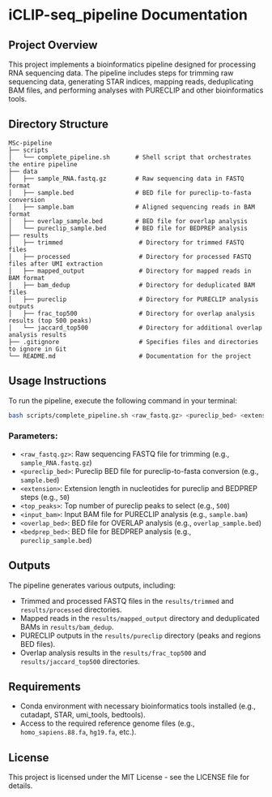 # iCLIP-seq_pipeline Documentation

## Project Overview
This project implements a bioinformatics pipeline designed for processing RNA sequencing data. The pipeline includes steps for trimming raw sequencing data, generating STAR indices, mapping reads, deduplicating BAM files, and performing analyses with PURECLIP and other bioinformatics tools.

## Directory Structure
```
MSc-pipeline
├── scripts
│   └── complete_pipeline.sh       # Shell script that orchestrates the entire pipeline
├── data
│   ├── sample_RNA.fastq.gz        # Raw sequencing data in FASTQ format
│   ├── sample.bed                 # BED file for pureclip-to-fasta conversion
│   ├── sample.bam                 # Aligned sequencing reads in BAM format
│   ├── overlap_sample.bed         # BED file for overlap analysis
│   └── pureclip_sample.bed        # BED file for BEDPREP analysis
├── results
│   ├── trimmed                     # Directory for trimmed FASTQ files
│   ├── processed                   # Directory for processed FASTQ files after UMI extraction
│   ├── mapped_output               # Directory for mapped reads in BAM format
│   ├── bam_dedup                   # Directory for deduplicated BAM files
│   ├── pureclip                    # Directory for PURECLIP analysis outputs
│   ├── frac_top500                 # Directory for overlap analysis results (top 500 peaks)
│   └── jaccard_top500              # Directory for additional overlap analysis results
├── .gitignore                      # Specifies files and directories to ignore in Git
└── README.md                       # Documentation for the project
```

## Usage Instructions
To run the pipeline, execute the following command in your terminal:

```bash
bash scripts/complete_pipeline.sh <raw_fastq.gz> <pureclip_bed> <extension> <top_peaks> <input_bam> <overlap_bed> <bedprep_bed>
```

### Parameters:
- `<raw_fastq.gz>`: Raw sequencing FASTQ file for trimming (e.g., `sample_RNA.fastq.gz`)
- `<pureclip_bed>`: Pureclip BED file for pureclip-to-fasta conversion (e.g., `sample.bed`)
- `<extension>`: Extension length in nucleotides for pureclip and BEDPREP steps (e.g., `50`)
- `<top_peaks>`: Top number of pureclip peaks to select (e.g., `500`)
- `<input_bam>`: Input BAM file for PURECLIP analysis (e.g., `sample.bam`)
- `<overlap_bed>`: BED file for OVERLAP analysis (e.g., `overlap_sample.bed`)
- `<bedprep_bed>`: BED file for BEDPREP analysis (e.g., `pureclip_sample.bed`)

## Outputs
The pipeline generates various outputs, including:
- Trimmed and processed FASTQ files in the `results/trimmed` and `results/processed` directories.
- Mapped reads in the `results/mapped_output` directory and deduplicated BAMs in `results/bam_dedup`.
- PURECLIP outputs in the `results/pureclip` directory (peaks and regions BED files).
- Overlap analysis results in the `results/frac_top500` and `results/jaccard_top500` directories.

## Requirements
- Conda environment with necessary bioinformatics tools installed (e.g., cutadapt, STAR, umi_tools, bedtools).
- Access to the required reference genome files (e.g., `homo_sapiens.88.fa`, `hg19.fa`, etc.).

## License
This project is licensed under the MIT License - see the LICENSE file for details.
